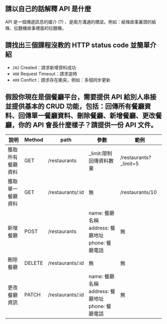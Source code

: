 ## 請以自己的話解釋 API 是什麼

API 是一個傳遞訊息的媒介 (?) 、是兩方溝通的橋梁。例如：紙條故事裏頭的紙條、拉麵機故事裡面的拉麵機。

## 請找出三個課程沒教的 HTTP status code 並簡單介紹

- `202` Created：請求新增資料成功
- `408` Request Timeout：請求逾時
- `409` Conflict：請求存在衝突，例如：多個同步更新

## 假設你現在是個餐廳平台，需要提供 API 給別人串接並提供基本的 CRUD 功能，包括：回傳所有餐廳資料、回傳單一餐廳資料、刪除餐廳、新增餐廳、更改餐廳，你的 API 會長什麼樣子？請提供一份 API 文件。

| 說明             | Method | path             | 參數                                                       | 範例                  |
| ---------------- | ------ | ---------------- | ---------------------------------------------------------- | --------------------- |
| 獲取所有餐廳資料 | GET    | /restaurants     | _limit:限制回傳資料數量                                    | /restaurants?_limit=5 |
| 獲取單一餐廳資料 | GET    | /restaurants/:id | 無                                                         | /restaurants/10       |
| 新增餐廳         | POST   | /restaurants     | name: 餐廳名稱<br />address: 餐廳地址<br />phone: 餐廳電話 | 無                    |
| 刪除餐廳         | DELETE | /restaurants/:id | 無                                                         | 無                    |
| 更改餐廳資訊     | PATCH  | /restaurants/:id | name: 餐廳名稱<br />address: 餐廳地址<br />phone: 餐廳電話 | 無                    |